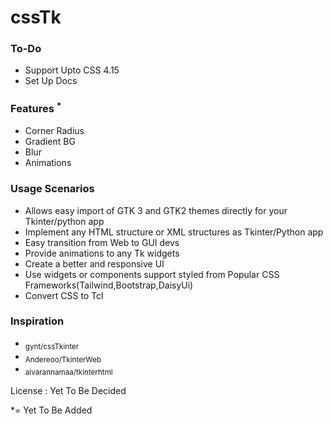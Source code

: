 # cssTk


### To-Do
- Support Upto CSS 4.15
- Set Up Docs

### Features <sup>*</sup>
- Corner Radius
- Gradient BG
- Blur
- Animations

### Usage Scenarios
- Allows easy import of GTK 3 and GTK2 themes directly for your Tkinter/python app
- Implement any HTML structure or XML structures as Tkinter/Python app
- Easy transition from Web to GUI devs
- Provide animations to any Tk widgets
- Create a better and responsive UI
- Use widgets or components support styled from Popular CSS Frameworks(Tailwind,Bootstrap,DaisyUi)
- Convert CSS to Tcl

### Inspiration

- <sub> gynt/cssTkinter</sub>
- <sub> Andereoo/TkinterWeb </sub>
- <sub> aivarannamaa/tkinterhtml </sub>

License : Yet To Be Decided

*= Yet To Be Added
